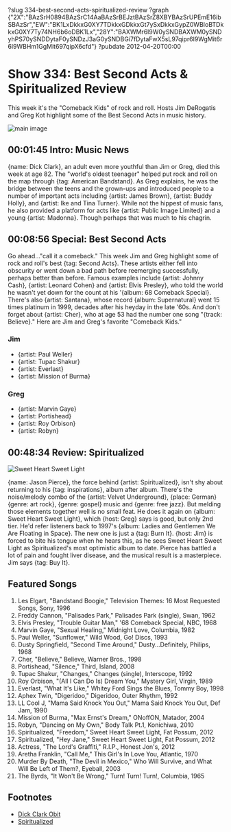 ?slug 334-best-second-acts-spiritualized-review
?graph {"2X":"BAzSrH0894BAzSrC14AaBAzSrBEJztBAzSrZ8XBYBAzSrUPEmE16ibSBAzSr","EW":"BK1LxDkkxG0XY7TDkkxGDkkxGt7ySxDkkxGypZ0WBIoBTDkkxG0XY7Ty74NH6b6oDBK1Lx","28Y":"BAXWMr6l9W0ySNDBAXWM0ySNDyhPS70ySNDDytaF0ySNDzJ3aG0ySNDBGi7fDytaFwX5sL97qipr6l9WgMit6r6l9WBHm1GgMit697qipX6cfd"}
?pubdate 2012-04-20T00:00

# Show 334: Best Second Acts & Spiritualized Review
This week it's the "Comeback Kids" of rock and roll. Hosts Jim DeRogatis and Greg Kot highlight some of the Best Second Acts in music history.

![main image](https://static.soundopinions.org/images/2012/secondact.jpg)


## 00:01:45 Intro: Music News
{name: Dick Clark}, an adult even more youthful than Jim or Greg, died this week at age 82. The "world's oldest teenager" helped put rock and roll on the map through {tag: American Bandstand}. As Greg explains, he was the bridge between the teens and the grown-ups and introduced people to a number of important acts including {artist: James Brown}, {artist: Buddy Holly}, and {artist: Ike and Tina Turner}. While not the hippest of music fans, he also provided a platform for acts like {artist: Public Image Limited} and a young {artist: Madonna}. Though perhaps that was much to his chagrin.

## 00:08:56 Special: Best Second Acts
Go ahead..."call it a comeback." This week Jim and Greg highlight some of rock and roll's best {tag: Second Acts}. These artists either fell into obscurity or went down a bad path before reemerging successfully, perhaps better than before. Famous examples include {artist: Johnny Cash}, {artist: Leonard Cohen} and {artist: Elvis Presley}, who told the world he wasn't yet down for the count at his '{album: 68 Comeback Special}. There's also {artist: Santana}, whose record {album: Supernatural} went 15 times platinum in 1999, decades after his heyday in the late '60s. And don't forget about {artist: Cher}, who at age 53 had the number one song "{track: Believe}." Here are Jim and Greg's favorite "Comeback Kids."

### Jim
- {artist: Paul Weller}
- {artist: Tupac Shakur}
- {artist: Everlast}
- {artist: Mission of Burma}

### Greg
- {artist: Marvin Gaye}
- {artist: Portishead}
- {artist: Roy Orbison}
- {artist: Robyn}

## 00:48:34 Review: Spiritualized
![Sweet Heart Sweet Light](https://static.soundopinions.org/assets/334/28Y0.jpg)

{name: Jason Pierce}, the force behind {artist: Spiritualized}, isn't shy about returning to his {tag: inspirations}, album after album. There's the noise/melody combo of the {artist: Velvet Underground}, {place: German} {genre: art rock}, {genre: gospel} music and {genre: free jazz}. But melding those elements together well is no small feat. He does it again on {album: Sweet Heart Sweet Light}, which {host: Greg} says is good, but only 2nd tier. He'd refer listeners back to 1997's {album: Ladies and Gentlemen We Are Floating in Space}. The new one is just a {tag: Burn It}. {host: Jim} is forced to bite his tongue when he hears this, as he sees Sweet Heart Sweet Light as Spiritualized's most optimistic album to date. Pierce has battled a lot of pain and fought liver disease, and the musical result is a masterpiece. Jim says {tag: Buy It}.


## Featured Songs
1. Les Elgart, "Bandstand Boogie," Television Themes: 16 Most Requested Songs, Sony, 1996
2. Freddy Cannon, "Palisades Park," Palisades Park (single), Swan, 1962
3. Elvis Presley, "Trouble Guitar Man," '68 Comeback Special, NBC, 1968
4. Marvin Gaye, "Sexual Healing," Midnight Love, Columbia, 1982
5. Paul Weller, "Sunflower," Wild Wood, Go! Discs, 1993
6. Dusty Springfield, "Second Time Around," Dusty...Definitely, Philips, 1968
7. Cher, "Believe," Believe, Warner Bros., 1998
8. Portishead, "Silence," Third, Island, 2008
9. Tupac Shakur, "Changes," Changes (single), Interscope, 1992
10. Roy Orbison, "(All I Can Do Is) Dream You," Mystery Girl, Virgin, 1989
11. Everlast, "What It's Like," Whitey Ford Sings the Blues, Tommy Boy, 1998
12. Aphex Twin, "Digeridoo," Digeridoo, Outer Rhythm, 1992
13. LL Cool J, "Mama Said Knock You Out," Mama Said Knock You Out, Def Jam, 1990
14. Mission of Burma, "Max Ernst's Dream," ONoffON, Matador, 2004
15. Robyn, "Dancing on My Own," Body Talk Pt.1, Konichiwa, 2010
16. Spiritualized, "Freedom," Sweet Heart Sweet Light, Fat Possum, 2012
17. Spiritualized, "Hey Jane," Sweet Heart Sweet Light, Fat Possum, 2012
18. Actress, "The Lord's Graffiti," R.I.P., Honest Jon's, 2012
19. Aretha Franklin, "Call Me," This Girl's In Love You, Atlantic, 1970
20. Murder By Death, "The Devil in Mexico," Who Will Survive, and What Will Be Left of Them?, Eyeball, 2003
21. The Byrds, "It Won't Be Wrong," Turn! Turn! Turn!, Columbia, 1965

## Footnotes
- [Dick Clark Obit](http://www.nytimes.com/2012/04/19/arts/television/dick-clark-tv-host-and-icon-of-new-years-eve-is-dead-at-82.html)
- [Spiritualized](http://www.allmusic.com/artist/spiritualized-mn0000746731)

